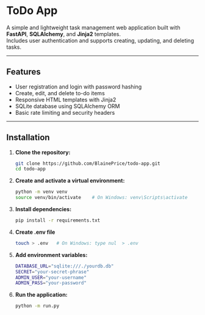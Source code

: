 # ToDo App

A simple and lightweight task management web application built with **FastAPI**, **SQLAlchemy**, and **Jinja2** templates.  
Includes user authentication and supports creating, updating, and deleting tasks.

---

## Features

- User registration and login with password hashing
- Create, edit, and delete to-do items
- Responsive HTML templates with Jinja2
- SQLite database using SQLAlchemy ORM
- Basic rate limiting and security headers

---

## Installation

1. **Clone the repository:**

   ```bash
   git clone https://github.com/BlainePrice/todo-app.git
   cd todo-app

2. **Create and activate a virtual environment:**

    ```bash
    python -m venv venv
    source venv/bin/activate    # On Windows: venv\Scripts\activate

3. **Install dependencies:**

    ```bash
    pip install -r requirements.txt

4. **Create .env file**

   ```bash
   touch > .env   # On Windows: type nul  > .env

5. **Add environment variables:**

   ```bash
   DATABASE_URL="sqlite:///./yourdb.db"
   SECRET="your-secret-phrase"
   ADMIN_USER="your-username"
   ADMIN_PASS="your-password"

5. **Run the application:**

    ```bash
    python -m run.py